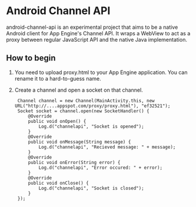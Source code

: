 Android Channel API
===================
android-channel-api is an experimental project that aims to be a native Android client for 
App Engine's Channel API. It wraps a WebView to act as a proxy between regular JavaScript 
API and the native Java implementation.

How to begin
------------
1. You need to upload proxy.html to your App Engine application. You can rename it
to a hard-to-guess name.
2. Create a channel and open a socket on that channel.

        Channel channel = new Channel(MainActivity.this, new URL("http://....appspot.com/proxy/proxy.html"), "ef32521");
        Socket socket = channel.open(new SocketHandler() {
            @Override
            public void onOpen() {
                Log.d("channelapi", "Socket is opened");
            }
            @Override
            public void onMessage(String message) {
                Log.d("channelapi", "Recieved message: " + message);
            }	
            @Override
            public void onError(String error) {
                Log.d("channelapi", "Error occured: " + error);
            }		
            @Override
            public void onClose() {
                Log.d("channelapi", "Socket is closed");
            }
        }); 